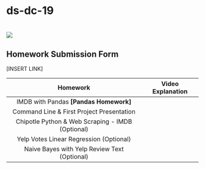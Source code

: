# ds-dc-19

# ![](https://ga-dash.s3.amazonaws.com/production/assets/logo-9f88ae6c9c3871690e33280fcf557f33.png)


## Homework Submission Form

[INSERT LINK]



| Homework | Video Explanation |
|:---:|:---:|
| IMDB with Pandas **[Pandas Homework]** | |
| Command Line & First Project Presentation | |
| Chipotle Python & Web Scraping - IMDB (Optional) | |
| Yelp Votes Linear Regression (Optional) | |
| Naive Bayes with Yelp Review Text (Optional) | |